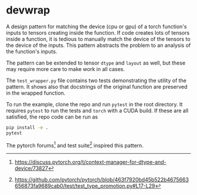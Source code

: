 # devwrap

A design pattern for matching the device (cpu or gpu) of a torch function's inputs
to tensors creating inside the function. If code creates lots of tensors inside
a function, it is tedious to manually match the device of the tensors to the device
of the inputs. This pattern abstracts the problem to an analysis of the function's
inputs.

The pattern can be extended to tensor `dtype` and `layout` as well, but these
may require more care to make work in all cases.

The `test_wrapper.py` file contains two tests demonstrating the utility of the
pattern. It shows also that docstrings of the original function are preserved
in the wrapped function.

To run the example, clone the repo and run `pytest` in the root directory. It
requires `pytest` to run the tests and `torch` with a CUDA build. If these are
all satisfied, the repo code can be run as

```sh
pip install -e .
pytest
```

The pytorch forums[^1] and test suite[^2] inspired this pattern.

[^1]: https://discuss.pytorch.org/t/context-manager-for-dtype-and-device/73827

[^2]: https://github.com/pytorch/pytorch/blob/463f7920bd45b522b4675663656873fa9689cab0/test/test_type_promotion.py#L17-L29
